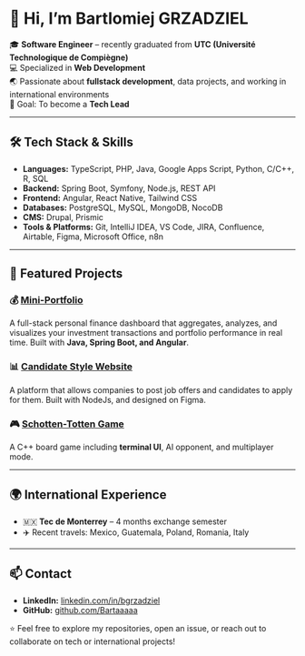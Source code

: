 # 👋 Hi, I’m Bartlomiej GRZADZIEL

🎓 **Software Engineer** – recently graduated from **UTC (Université Technologique de Compiègne)**  
💻 Specialized in **Web Development**  
🌏 Passionate about **fullstack development**, data projects, and working in international environments  
🚀 Goal: To become a **Tech Lead**

---

## 🛠️ Tech Stack & Skills

- **Languages:** TypeScript, PHP, Java, Google Apps Script, Python, C/C++, R, SQL  
- **Backend:** Spring Boot, Symfony, Node.js, REST API  
- **Frontend:** Angular, React Native, Tailwind CSS  
- **Databases:** PostgreSQL, MySQL, MongoDB, NocoDB  
- **CMS:** Drupal, Prismic  
- **Tools & Platforms:** Git, IntelliJ IDEA, VS Code, JIRA, Confluence, Airtable, Figma, Microsoft Office, n8n  

---

## 📌 Featured Projects

### 💰 [Mini-Portfolio](https://github.com/orgs/qsb-mini-portfolio/repositories)
A full-stack personal finance dashboard that aggregates, analyzes, and visualizes your investment transactions and portfolio performance in real time. Built with **Java, Spring Boot, and Angular**.

### 📊 [Candidate Style Website](https://github.com/Bartaaaaa/SR10_Projet)
A platform that allows companies to post job offers and candidates to apply for them. Built with NodeJs, and designed on Figma.

### 🎮 [Schotten-Totten Game](https://github.com/Bartaaaaa/Schotten-Totten-Game_)
A C++ board game including **terminal UI**, AI opponent, and multiplayer mode. 

---

## 🌍 International Experience

- 🇲🇽 **Tec de Monterrey** – 4 months exchange semester  
- ✈️ Recent travels: Mexico, Guatemala, Poland, Romania, Italy  

---

## 📫 Contact

- **LinkedIn:** [linkedin.com/in/bgrzadziel](https://www.linkedin.com/in/bgrzadziel/)  
- **GitHub:** [github.com/Bartaaaaa](https://github.com/Bartaaaaa)  

⭐️ Feel free to explore my repositories, open an issue, or reach out to collaborate on tech or international projects!

